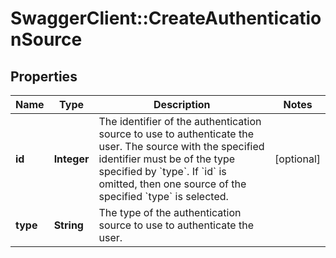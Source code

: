 # SwaggerClient::CreateAuthenticationSource

## Properties
Name | Type | Description | Notes
------------ | ------------- | ------------- | -------------
**id** | **Integer** | The identifier of the authentication source to use to authenticate the user. The source with the specified identifier must be of the type specified by &#x60;type&#x60;. If &#x60;id&#x60; is omitted, then one source of the specified &#x60;type&#x60; is selected. | [optional] 
**type** | **String** | The type of the authentication source to use to authenticate the user. | 

